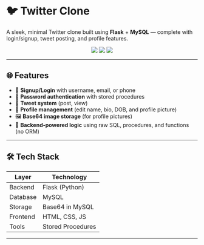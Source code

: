 # 🐦 Twitter Clone

A sleek, minimal Twitter clone built using **Flask** + **MySQL** — complete with login/signup, tweet posting, and profile features.

<p align="center">
  <img src="https://img.shields.io/badge/Python-3.11-blue?logo=python" />
  <img src="https://img.shields.io/badge/Flask-2.x-black?logo=flask" />
  <img src="https://img.shields.io/badge/MySQL-8.0-orange?logo=mysql" />
</p>

---

## 🌐 Features

- 🔐 **Signup/Login** with username, email, or phone
- 🧠 **Password authentication** with stored procedures
- 📝 **Tweet system** (post, view)
- 👤 **Profile management** (edit name, bio, DOB, and profile picture)
- 🖼️ **Base64 image storage** (for profile pictures)
- 🧮 **Backend-powered logic** using raw SQL, procedures, and functions (no ORM)

---

## 🛠️ Tech Stack

| Layer     | Technology        |
|-----------|-------------------|
| Backend   | Flask (Python)    |
| Database  | MySQL             |
| Storage   | Base64 in MySQL   |
| Frontend  | HTML, CSS, JS     |
| Tools     | Stored Procedures |

---
